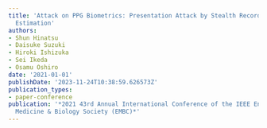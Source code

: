```yaml
---
title: 'Attack on PPG Biometrics: Presentation Attack by Stealth Recording and Waveform
  Estimation'
authors:
- Shun Hinatsu
- Daisuke Suzuki
- Hiroki Ishizuka
- Sei Ikeda
- Osamu Oshiro
date: '2021-01-01'
publishDate: '2023-11-24T10:38:59.626573Z'
publication_types:
- paper-conference
publication: '*2021 43rd Annual International Conference of the IEEE Engineering in
  Medicine & Biology Society (EMBC)*'
---
```

